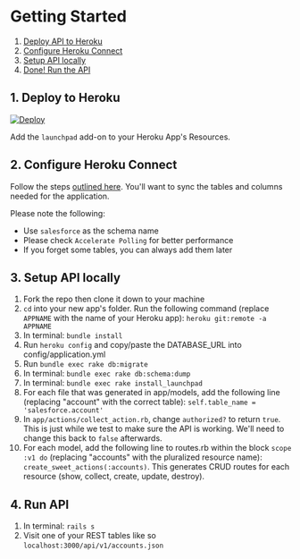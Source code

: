 
# Getting Started
1. [Deploy API to Heroku](#1-deploy-to-heroku)
2. [Configure Heroku Connect](#2-configure-heroku-connect)
3. [Setup API locally](#3-setup-api-locally)
4. [Done! Run the API](#4-view-api)

## 1. Deploy to Heroku
<a href="https://heroku.com/deploy?template=https://github.com/launchpadlab/launchpad_api">
  <img src="https://www.herokucdn.com/deploy/button.svg" alt="Deploy">
</a>

Add the `launchpad` add-on to your Heroku App's Resources.

## 2. Configure Heroku Connect
Follow the steps [outlined here](https://devcenter.heroku.com/articles/getting-started-with-heroku-and-connect-without-local-dev#use-heroku-connect-to-sync-with-salesforce). You'll want to sync the tables and columns needed for the application.

Please note the following:
- Use `salesforce` as the schema name
- Please check `Accelerate Polling` for better performance
- If you forget some tables, you can always add them later

## 3. Setup API locally
1. Fork the repo then clone it down to your machine
2. `cd` into your new app's folder. Run the following command (replace `APPNAME` with the name of your Heroku app): `heroku git:remote -a APPNAME`
3. In terminal: `bundle install`
4. Run `heroku config` and copy/paste the DATABASE_URL into config/application.yml
5. Run `bundle exec rake db:migrate`
6. In terminal: `bundle exec rake db:schema:dump`
7. In terminal: `bundle exec rake install_launchpad`
8. For each file that was generated in app/models, add the following line (replacing "account" with the correct table): `self.table_name = 'salesforce.account'`
9. In `app/actions/collect_action.rb`, change `authorized?` to return `true`. This is just while we test to make sure the API is working. We'll need to change this back to `false` afterwards.
10. For each model, add the following line to routes.rb within the block `scope :v1 do` (replacing "accounts" with the pluralized resource name): `create_sweet_actions(:accounts)`. This generates CRUD routes for each resource (show, collect, create, update, destroy).

## 4. Run API
1. In terminal: `rails s`
2. Visit one of your REST tables like so `localhost:3000/api/v1/accounts.json`

